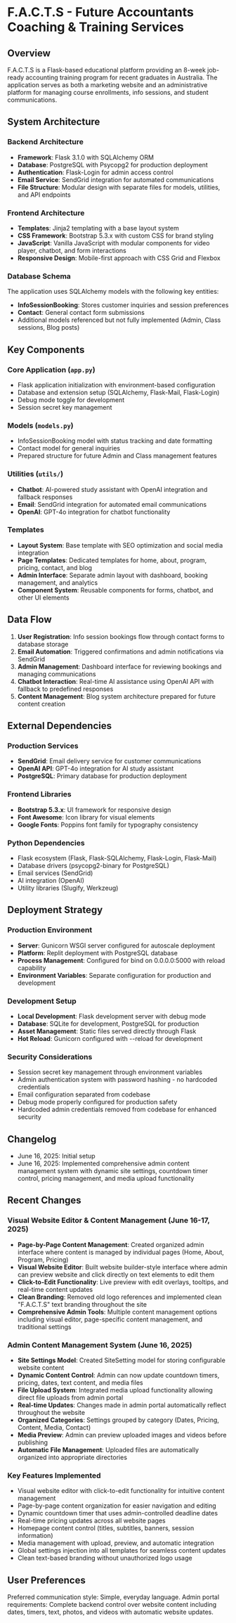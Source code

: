 # F.A.C.T.S - Future Accountants Coaching & Training Services

## Overview

F.A.C.T.S is a Flask-based educational platform providing an 8-week job-ready accounting training program for recent graduates in Australia. The application serves as both a marketing website and an administrative platform for managing course enrollments, info sessions, and student communications.

## System Architecture

### Backend Architecture
- **Framework**: Flask 3.1.0 with SQLAlchemy ORM
- **Database**: PostgreSQL with Psycopg2 for production deployment
- **Authentication**: Flask-Login for admin access control
- **Email Service**: SendGrid integration for automated communications
- **File Structure**: Modular design with separate files for models, utilities, and API endpoints

### Frontend Architecture
- **Templates**: Jinja2 templating with a base layout system
- **CSS Framework**: Bootstrap 5.3.x with custom CSS for brand styling
- **JavaScript**: Vanilla JavaScript with modular components for video player, chatbot, and form interactions
- **Responsive Design**: Mobile-first approach with CSS Grid and Flexbox

### Database Schema
The application uses SQLAlchemy models with the following key entities:
- **InfoSessionBooking**: Stores customer inquiries and session preferences
- **Contact**: General contact form submissions
- Additional models referenced but not fully implemented (Admin, Class sessions, Blog posts)

## Key Components

### Core Application (`app.py`)
- Flask application initialization with environment-based configuration
- Database and extension setup (SQLAlchemy, Flask-Mail, Flask-Login)
- Debug mode toggle for development
- Session secret key management

### Models (`models.py`)
- InfoSessionBooking model with status tracking and date formatting
- Contact model for general inquiries
- Prepared structure for future Admin and Class management features

### Utilities (`utils/`)
- **Chatbot**: AI-powered study assistant with OpenAI integration and fallback responses
- **Email**: SendGrid integration for automated email communications
- **OpenAI**: GPT-4o integration for chatbot functionality

### Templates
- **Layout System**: Base template with SEO optimization and social media integration
- **Page Templates**: Dedicated templates for home, about, program, pricing, contact, and blog
- **Admin Interface**: Separate admin layout with dashboard, booking management, and analytics
- **Component System**: Reusable components for forms, chatbot, and other UI elements

## Data Flow

1. **User Registration**: Info session bookings flow through contact forms to database storage
2. **Email Automation**: Triggered confirmations and admin notifications via SendGrid
3. **Admin Management**: Dashboard interface for reviewing bookings and managing communications
4. **Chatbot Interaction**: Real-time AI assistance using OpenAI API with fallback to predefined responses
5. **Content Management**: Blog system architecture prepared for future content creation

## External Dependencies

### Production Services
- **SendGrid**: Email delivery service for customer communications
- **OpenAI API**: GPT-4o integration for AI study assistant
- **PostgreSQL**: Primary database for production deployment

### Frontend Libraries
- **Bootstrap 5.3.x**: UI framework for responsive design
- **Font Awesome**: Icon library for visual elements
- **Google Fonts**: Poppins font family for typography consistency

### Python Dependencies
- Flask ecosystem (Flask, Flask-SQLAlchemy, Flask-Login, Flask-Mail)
- Database drivers (psycopg2-binary for PostgreSQL)
- Email services (SendGrid)
- AI integration (OpenAI)
- Utility libraries (Slugify, Werkzeug)

## Deployment Strategy

### Production Environment
- **Server**: Gunicorn WSGI server configured for autoscale deployment
- **Platform**: Replit deployment with PostgreSQL database
- **Process Management**: Configured for bind on 0.0.0.0:5000 with reload capability
- **Environment Variables**: Separate configuration for production and development

### Development Setup
- **Local Development**: Flask development server with debug mode
- **Database**: SQLite for development, PostgreSQL for production
- **Asset Management**: Static files served directly through Flask
- **Hot Reload**: Gunicorn configured with --reload for development

### Security Considerations
- Session secret key management through environment variables
- Admin authentication system with password hashing - no hardcoded credentials
- Email configuration separated from codebase
- Debug mode properly configured for production safety
- Hardcoded admin credentials removed from codebase for enhanced security

## Changelog
- June 16, 2025: Initial setup
- June 16, 2025: Implemented comprehensive admin content management system with dynamic site settings, countdown timer control, pricing management, and media upload functionality

## Recent Changes

### Visual Website Editor & Content Management (June 16-17, 2025)
- **Page-by-Page Content Management**: Created organized admin interface where content is managed by individual pages (Home, About, Program, Pricing)
- **Visual Website Editor**: Built website builder-style interface where admin can preview website and click directly on text elements to edit them
- **Click-to-Edit Functionality**: Live preview with edit overlays, tooltips, and real-time content updates
- **Clean Branding**: Removed old logo references and implemented clean "F.A.C.T.S" text branding throughout the site
- **Comprehensive Admin Tools**: Multiple content management options including visual editor, page-specific content management, and traditional settings

### Admin Content Management System (June 16, 2025)
- **Site Settings Model**: Created SiteSetting model for storing configurable website content
- **Dynamic Content Control**: Admin can now update countdown timers, pricing, dates, text content, and media files
- **File Upload System**: Integrated media upload functionality allowing direct file uploads from admin portal
- **Real-time Updates**: Changes made in admin portal automatically reflect throughout the website
- **Organized Categories**: Settings grouped by category (Dates, Pricing, Content, Media, Contact)
- **Media Preview**: Admin can preview uploaded images and videos before publishing
- **Automatic File Management**: Uploaded files are automatically organized into appropriate directories

### Key Features Implemented
- Visual website editor with click-to-edit functionality for intuitive content management
- Page-by-page content organization for easier navigation and editing
- Dynamic countdown timer that uses admin-controlled deadline dates
- Real-time pricing updates across all website pages
- Homepage content control (titles, subtitles, banners, session information)
- Media management with upload, preview, and automatic integration
- Global settings injection into all templates for seamless content updates
- Clean text-based branding without unauthorized logo usage

## User Preferences

Preferred communication style: Simple, everyday language.
Admin portal requirements: Complete backend control over website content including dates, timers, text, photos, and videos with automatic website updates.